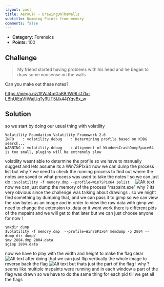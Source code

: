 ```yaml
---
layout: post
title: AeroCTF - DrawingOnTheWalls
subtitle: Dumping Paints from memory
comments: false
---
```


* **Category:** Forensics
* **Points:** 100

## Challenge

> My friend started having problems with his head and he began to draw some nonsense on the walls.

Can you make out these notes?

https://mega.nz/#!WJ4mGaBB!tW9Ls1Zlx-LBhUiEqVfWajUqTy9UT5lJk44jYqvBx_w


## Solution

so we start by doing our usual thing with volatility 
```  $volatility -f memory.dmp imageinfo 
Volatility Foundation Volatility Framework 2.6
INFO    : volatility.debug    : Determining profile based on KDBG search...
WARNING : volatility.debug    : Alignment of WindowsCrashDumpSpace64 is too small, plugins will be extremely slow
```
volatility wasnt able to determine the profile so we have to manually suggest and lets assume its a Win7SP1x64
now we can dump the process list 
but why ? we need to check the running process to find out where the notes are saved or what process was used to take the notes !
so we can just do : 
```$volatility -f memory.dmp --profile=Win7SP1x64 pslist  ```
![Alt text](https://github.com/blackwarriorxtn/CTF_Writeups/blob/master/AeroCTF/Forensics/DrawingOnWalls/pstree.png?raw=true)
now we can just dump the memory of the process "mspaint.exe" 
why ? its very obvious since the challenge was talking about drawings .
so we might find something by dumping that, and we can pass it to gimp so we can view the raw bytes as an image 
and in order to view the raw data with gimp we need to change the extension to .data or it wont work 
there is different pids of the mspaint and we will get to that later but we can just choose anyone  for now !
``` 
$mkdir dump  
$volatility -f memory.dmp  --profile=Win7SP1x64 memdump -p 2804 --dump-dir dump/ 
$mv 2804.dmp 2804.data 
$gimp 2804.data
```
now we have to play with the width and height to make the flag clear 
![Alt text](https://github.com/blackwarriorxtn/CTF_Writeups/blob/master/AeroCTF/Forensics/DrawingOnWalls/gimp1.png?raw=true)
after doing that we can just flip vertically the whole image to reverse back the flag
![Alt text](https://github.com/blackwarriorxtn/CTF_Writeups/blob/master/AeroCTF/Forensics/DrawingOnWalls/gimp2.png?raw=true)
but thats just the part of the flag ! why ? seems like  multiple mspaints were running and in each window a part of the flag was drawn
so we have to do the same thing for each pid till we get all the flags 
